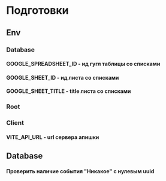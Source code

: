 # Подготовки

## Env

### Database

#### GOOGLE_SPREADSHEET_ID - ид гугл таблицы со списками

#### GOOGLE_SHEET_ID - ид листа со списками

#### GOOGLE_SHEET_TITLE - title листа со списками

### Root

### Client

#### VITE_API_URL - url сервера апишки

## Database

#### Проверить наличие события "Никакое" c нулевым uuid
